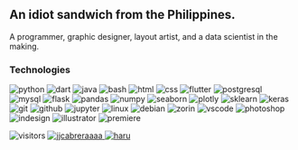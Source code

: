 ## An idiot sandwich from the Philippines.
A programmer, graphic designer, layout artist, and a data scientist in the making. 

### Technologies
![python](https://img.shields.io/badge/-python-%23eeeeee?style=flat-square&logo=python&logoColor=black)
![dart](https://img.shields.io/badge/-dart-%23eeeeee?style=flat-square&logo=dart&logoColor=black)
![java](https://img.shields.io/badge/-java-%23eeeeee?style=flat-square&logo=openjdk&logoColor=black)
![bash](https://img.shields.io/badge/-bash-%23eeeeee?style=flat-square&logo=gnu-bash&logoColor=black)
![html](https://img.shields.io/badge/-html5-%23eeeeee?style=flat-square&logo=html5&logoColor=black)
![css](https://img.shields.io/badge/-css-%23eeeeee?style=flat-square&logo=css3&logoColor=black)
![flutter](https://img.shields.io/badge/-flutter-%23eeeeee?style=flat-square&logo=flutter&logoColor=black)
![postgresql](https://img.shields.io/badge/-postgresql-%23eeeeee?style=flat-square&logo=postgresql&logoColor=black)
![mysql](https://img.shields.io/badge/-mysql-%23eeeeee?style=flat-square&logo=mysql&logoColor=black)
![flask](https://img.shields.io/badge/-flask-%23eeeeee?style=flat-square&logo=flask&logoColor=black)
![pandas](https://img.shields.io/badge/-pandas-%23eeeeee?style=flat-square&logo=pandas&logoColor=black)
![numpy](https://img.shields.io/badge/-numpy-%23eeeeee?style=flat-square&logo=numpy&logoColor=black)
![seaborn](https://img.shields.io/badge/-seaborn-%23eeeeee?style=flat-square&logo=python&logoColor=black)
![plotly](https://img.shields.io/badge/-plotly-%23eeeeee?style=flat-square&logo=plotly&logoColor=black)
![sklearn](https://img.shields.io/badge/-sklearn-%23eeeeee?style=flat-square&logo=scikitlearn&logoColor=black)
![keras](https://img.shields.io/badge/-keras-%23eeeeee?style=flat-square&logo=keras&logoColor=black)
![git](https://img.shields.io/badge/-git-%23eeeeee?style=flat-square&logo=git&logoColor=black)
![github](https://img.shields.io/badge/-github-%23eeeeee?style=flat-square&logo=github&logoColor=black)
![jupyter](https://img.shields.io/badge/-jupyter-%23eeeeee?style=flat-square&logo=jupyter&logoColor=black)
![linux](https://img.shields.io/badge/-linux-%23eeeeee?style=flat-square&logo=linux&logoColor=black)
![debian](https://img.shields.io/badge/-debian-%23eeeeee?style=flat-square&logo=debian&logoColor=black)
![zorin](https://img.shields.io/badge/-zorin-%23eeeeee?style=flat-square&logo=zorin&logoColor=black)
![vscode](https://img.shields.io/badge/-vscode-%23eeeeee?style=flat-square&logo=visual-studio-code&logoColor=black)
![photoshop](https://img.shields.io/badge/-photoshop-%23eeeeee?style=flat-square&logo=adobe%20photoshop&logoColor=black)
![indesign](https://img.shields.io/badge/-indesign-%23eeeeee?style=flat-square&logo=adobeindesign&logoColor=black)
![illustrator](https://img.shields.io/badge/-illustrator-%23eeeeee?style=flat-square&logo=adobeillustrator&logoColor=black)
![premiere](https://img.shields.io/badge/-premiere-%23eeeeee?style=flat-square&logo=Adobe%20Premiere%20Pro&logoColor=black)

![visitors](https://api.visitorbadge.io/api/visitors?path=github.com%2Fhyoaru&label=visitors&labelColor=%23000000&countColor=%23eeeeee&style=flat-square)
<a href="https://www.linkedin.com/in/jjcabreraaaa/"><img src="https://img.shields.io/badge/-LINKEDIN-%23000000?style=flat-square&logo=linkedin&logoColor=white&?link=https://www.linkedin.com/in/jjcabreraaaa/" alt="jjcabreraaaa">
<a href="https://open.spotify.com/user/12180365121"><img src="https://img.shields.io/badge/-SPOTIFY-%23000000?style=flat-square&logo=spotify&logoColor=white&?link=https://open.spotify.com/user/12180365121&link=https://open.spotify.com/user/12180365121" alt="haru">
